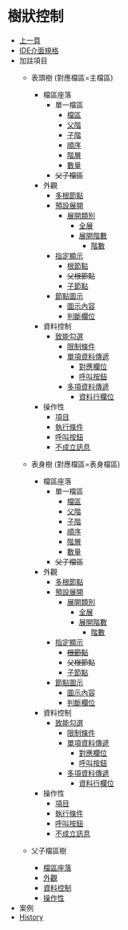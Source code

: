 # 樹狀控制
* [上一頁](../README.md)
* [IDE介面規格]()
* 加註項目
    * 表頭樹 (對應檔區=主檔區)
        * 檔區座落
            * 單一檔區
                * [檔區](head.md#alias)
                * [父階](head.md#alias-parent)
                * [子階](head.md#alias-self)
                * [順序](head.md#alias-seq)
                * [階層](head.md#alias-level)
                * [數量](head.md#alias-childqty)
            * ~~父子檔區~~
        * 外觀
            * [多根節點](head.md#multiroot)
            * [預設展開](head.md#expand)
                * [展開類別](head.md#expandtype)
                    * [全展](head.md#expand-all)
                    * [展開階數](head.md#expand-level)
                        * [階數](head.md#expand-level-level)
            * [指定顯示](head.md#nodename)
                * [根節點](head.md#nodename-root)
                * ~~父根節點~~
                * [子節點](head.md#nodename-self)
            * [節點圖示](head.md#icon)
                * [圖示內容](head.md#icon-icon)
                * [判斷欄位](head.md#icon-sourcefield)
        * 資料控制
            * [致能勾選](head.md#checkbox)
                * [限制條件](head.md#checkbox-enable)
                * [單項資料傳遞](head.md#checkbox-sourcefield)
                    * [對應欄位](head.md#checkbox-sourcefield-field)
                    * [呼叫按鈕](head.md#checkbox-sourcefield-click)
                * [多項資料傳遞](head.md#checkbox-mutitag)
                    * [資料行欄位](head.md#checkbox-mutitag-field)
        * 操作性
            * [項目](head.md#edit-type)
            * [執行條件](head.md#edit-valid)
            * [呼叫按鈕](head.md#edit-btn)
            * [不成立訊息](head.md#edit-errmsg)
    * 表身樹 (對應檔區=表身檔區)
         * 檔區座落
            * 單一檔區
                * [檔區](body.md#alias)
                * [父階](body.md#alias-parent)
                * [子階](body.md#alias-self)
                * [順序](body.md#alias-seq)
                * [階層](body.md#alias-level)
                * [數量](body.md#alias-childqty)
            * ~~父子檔區~~
        * 外觀
            * [多根節點](body.md#multiroot)
            * [預設展開](body.md#expand)
                * [展開類別](body.md#expandtype)
                    * [全展](body.md#expand-all)
                    * [展開階數](body.md#expand-level)
                        * [階數](body.md#expand-level-level)
            * [指定顯示](body.md#nodename)
                * ~~[根節點](body.md#nodename-root)~~
                * ~~父根節點~~
                * [子節點](body.md#nodename-self)
            * [節點圖示](body.md#icon)
                * [圖示內容](body.md#icon-icon)
                * [判斷欄位](body.md#icon-sourcefield)
        * 資料控制
            * [致能勾選](body.md#checkbox)
                * [限制條件](body.md#checkbox-enable)
                * [單項資料傳遞](body.md#checkbox-sourcefield)
                    * [對應欄位](body.md#checkbox-sourcefield-field)
                    * [呼叫按鈕](body.md#checkbox-sourcefield-click)
                * [多項資料傳遞](body.md#checkbox-mutitag)
                    * [資料行欄位](body.md#checkbox-mutitag-field)
        * 操作性
            * [項目](body.md#edit-type)
            * [執行條件](body.md#edit-valid)
            * [呼叫按鈕](body.md#edit-btn)
            * [不成立訊息](body.md#edit-errmsg)

    * 父子檔區樹
        * [檔區座落](bom.md#bom-alias)
        * [外觀](bom.md#bom-exterior)
        * [資料控制](bom.md#bom-datacontrol)
        * [操作性](bom.md#bom-edit)    
* 案例
* [History](history.md)
